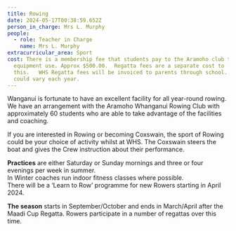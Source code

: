 ```yaml
---
title: Rowing
date: 2024-05-17T00:38:59.652Z
person_in_charge: Mrs L. Murphy
people:
  - role: Teacher in Charge
    name: Mrs L. Murphy
extracurricular_area: Sport
cost: There is a membership fee that students pay to the Aramoho club to cover
  equipment use. Approx $500.00.  Regatta fees are a separate cost to
  this.   WHS Regatta fees will be invoiced to parents through school.   Fees
  could vary each year.
---
```

  
Wanganui is fortunate to have an excellent facility for all year-round rowing. We 
have an arrangement with the Aramoho Whanganui Rowing Club with approximately 
60 students who are able to take advantage of the facilities and coaching.


If you are interested in Rowing or becoming Coxswain, the sport of Rowing could be 
your choice of activity whilst at WHS. The Coxswain steers the boat and gives the 
Crew instruction about their performance. 


**Practices** are either Saturday or Sunday mornings and three or four evenings per week in summer.  
In Winter coaches run indoor fitness classes where possible.  
There will be a ‘Learn to Row’ programme for new Rowers starting in April 2024.


**The season** starts in September/October and ends in March/April after the Maadi Cup Regatta. Rowers participate in a number of regattas over this time.